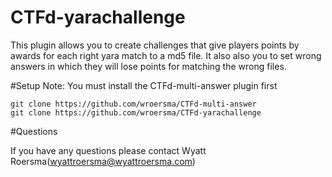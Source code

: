 # CTFd-yarachallenge

This plugin allows you to create challenges that give players points by awards for each right yara match to a md5 file. It also also you to set wrong answers in which they will lose points for matching the wrong files. 


#Setup
Note: You must install the CTFd-multi-answer plugin first  
    
    git clone https://github.com/wroersma/CTFd-multi-answer
    git clone https://github.com/wroersma/CTFd-yarachallenge


#Questions

If you have any questions please contact Wyatt Roersma(wyattroersma@wyattroersma.com)